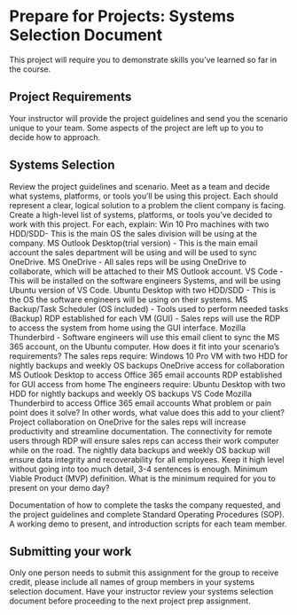 # Prepare for Projects: Systems Selection Document
This project will require you to demonstrate skills you’ve learned so far in the course.
## Project Requirements
Your instructor will provide the project guidelines and send you the scenario unique to your team. Some aspects of the project are left up to you to decide how to approach.
## Systems Selection
Review the project guidelines and scenario. Meet as a team and decide what systems, platforms, or tools you’ll be using this project. Each should represent a clear, logical solution to a problem the client company is facing.
Create a high-level list of systems, platforms, or tools you’ve decided to work with this project. For each, explain:
</b> Win 10 Pro machines with two HDD/SDD-  This is the main OS the sales division will be using at the company.
MS Outlook Desktop(trial version) - This is the main email account the sales department will be using and will be used to sync OneDrive. 
MS OneDrive - All sales reps will be using OneDrive to collaborate, which will be attached to their MS Outlook account. 
VS Code - This will be installed on the software engineers Systems, and will be using Ubuntu version of VS Code.
Ubuntu Desktop with two HDD/SDD - This is the OS the software engineers will be using on their systems. 
MS Backup/Task Scheduler (OS included) - Tools used to perform needed tasks (Backup) 
RDP established for each VM (GUI) - Sales reps will use the RDP to access the system from home using the GUI interface.
Mozilla Thunderbird - Software engineers will use this email client to sync the MS 365 account, on the Ubuntu computer.  </b>
How does it fit into your scenario’s requirements?
</b> The sales reps require:
    Windows 10 Pro VM with two HDD for nightly backups and weekly OS backups
    OneDrive access for collaboration
    MS Outlook Desktop to access Office 365 email accounts
    RDP established for GUI access from home
The engineers require:
    Ubuntu Desktop with two HDD for nightly backups and weekly OS backups
    VS Code
    Mozilla Thunderbird to access Office 365 email accounts </b>
What problem or pain point does it solve? In other words, what value does this add to your client?
</b> Project collaboration on OneDrive for the sales reps will increase productivity and streamline documentation.  The connectivity for remote users through RDP will ensure sales reps can access their work computer while on the road.  The nightly data backups and weekly OS backup will ensure data integrity and recoverability for all employees. </b>
Keep it high level without going into too much detail, 3-4 sentences is enough.
Minimum Viable Product (MVP) definition.
What is the minimum required for you to present on your demo day?

</b> Documentation of how to complete the tasks the company requested, and the project guidelines and complete Standard Operating Procedures (SOP). A working demo to present, and introduction scripts for each team member. </b>
## Submitting your work
Only one person needs to submit this assignment for the group to receive credit, please include all names of group members in your systems selection document.
Have your instructor review your systems selection document before proceeding to the next project prep assignment.
